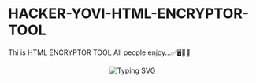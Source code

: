 # HACKER-YOVI-HTML-ENCRYPTOR-TOOL
Thi is HTML ENCRYPTOR TOOL All people enjoy...✅🖥️🧑‍💻
<div align="center">
<a href="https://git.io/typing-svg"><img src="https://readme-typing-svg.demolab.com?font=Bungee+Shade&size=50&pause=1000&color=F710B1&center=true&width=910&height=100&lines=Thi'is+HTML+ENCRYPTOR+TOOL;DEVELOPED+By+HACKER+YOVI" alt="Typing SVG" /></a>

  <div align="center">
 <a href="https://git.io/typing-svg"
    src="https://readme-typing-svg.demolab.com/?lines=First+line+of+text;Second+line+of+text)](https://git.io/typing-svg)
